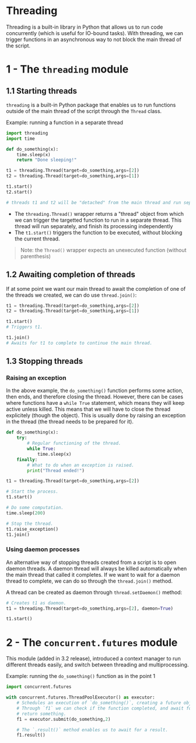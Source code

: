 # Threading

Threading is a built-in library in Python that allows us to run code concurrently
(which is useful for IO-bound tasks). With threading, we can trigger functions
in an asynchronous way to not block the main thread of the script.

# 1 - The `threading` module

## 1.1 Starting threads

`threading` is a built-in Python package that enables us to run functions outside of
the main thread of the script through the `Thread` class.

Example: running a function in a separate thread
```py
import threading
import time

def do_something(x):
    time.sleep(x)
    return "Done sleeping!"

t1 = threading.Thread(target=do_something,args=[2])
t2 = threading.Thread(target=do_something,args=[1])

t1.start()
t2.start()

# threads t1 and t2 will be "detached" from the main thread and run separately.
```
- The `threading.Thread()` wrapper returns a "thread" object from which we can trigger
  the targetted function to run in a separate thread. This thread will run separately,
  and finish its processing independently
- The `t1.start()` triggers the function to be executed, without blocking the current
  thread.

> Note: the `Thread()` wrapper expects an unexecuted function (without parenthesis)

## 1.2 Awaiting completion of threads

If at some point we want our main thread to await the completion of one of the threads
we created, we can do use `thread.join()`:

```py
t1 = threading.Thread(target=do_something,args=[2])
t2 = threading.Thread(target=do_something,args=[1])

t1.start()
# Triggers t1.

t1.join()
# Awaits for t1 to complete to continue the main thread.
```

## 1.3 Stopping threads

### Raising an exception

In the above example, the `do_something()` function performs some action, then ends,
and therefore closing the thread. However, there can be cases where functions have
a `while True` statement, which means they will keep active unless killed. This
means that we will have to close the thread explicitely (though the object). This
is usually done by raising an exception in the thread (the thread needs to be
prepared for it).

```py
def do_something(x):
    try:
        # Regular functioning of the thread.
        while True:
            time.sleep(x)
    finally:
        # What to do when an exception is raised.
        print("Thread ended!")

t1 = threading.Thread(target=do_something,args=[2])

# Start the process.
t1.start()

# Do some computation.
time.sleep(200)

# Stop the thread.
t1.raise_exception()
t1.join()
```

### Using daemon processes

An alternative way of stopping threads created from a script is to open daemon
threads. A daemon thread will always be killed automatically when the main thread
that called it completes. If we want to wait for a daemon thread to complete, we
can do so through the `thread.join()` method.

A thread can be created as daemon through `thread.setDaemon()` method:

```py
# Creates t1 as daemon.
t1 = threading.Thread(target=do_something,args=[2], daemon=True)

t1.start()
```

# 2 - The `concurrent.futures` module

This module (added in 3.2 release), introduced a context manager to run different threads easily, and switch
between threading and multiprocessing.

Example: running the `do_something()` function as in the point 1
```py
import concurrent.futures

with concurrent.futures.ThreadPoolExecutor() as executor:
    # Schedules an execution of `do_something()`, creating a future object `f1`.
    # Through `f1` we can check if the function completed, and await for it to
    # return something.
    f1 = executor.submit(do_something,2)

    # The `.result()` method enables us to await for a result.
    f1.result()
```
